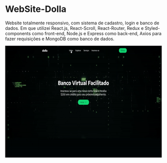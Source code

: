 # WebSite-Dolla
Website totalmente responsivo, com sistema de cadastro, login e banco de dados. Em que utilizei React.js, React-Scroll, React-Router, Redux e Styled-components como front-end, Node.js e Express como back-end, Axios para fazer requisições e MongoDB como banco de dados.

<div align="center">
  <img height="360" src="client/public/to_Readme/site_gif.gif" />
</div>
